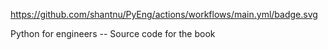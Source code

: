 https://github.com/shantnu/PyEng/actions/workflows/main.yml/badge.svg


 Python for engineers -- Source code for the book
